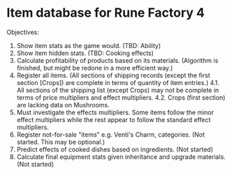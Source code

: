 # Item database for Rune Factory 4

Objectives:  
1. Show item stats as the game would. (TBD: Ability)  
2. Show item hidden stats. (TBD: Cooking effects)  
3. Calculate profitability of products based on its materials. (Algorithm is finished, but might be redone in a more efficient way.)
4. Register all items. (All sections of shipping records (except the first section [Crops]) are complete in terms of quantity of item entries.)
4.1. All sections of the shipping list (except Crops) may not be complete in terms of price multipliers and effect multipliers.
4.2. Crops (first section) are lacking data on Mushrooms.
5. Must investigate the effects multipliers. Some items follow the minor effect multipliers while the rest appear to follow the standard effect multipliers.
6. Register not-for-sale "items" e.g. Venti's Charm, categories. (Not started. This may be optional.)
7. Predict effects of cooked dishes based on ingredients. (Not started)
8. Calculate final equipment stats given inheritance and upgrade materials. (Not started)  
